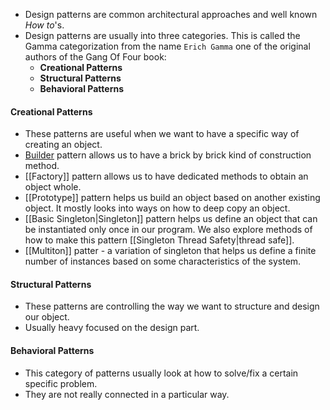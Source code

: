 - Design patterns are common architectural approaches and well known *How to*'s.
- Design patterns are usually into three categories. This is called the Gamma categorization from the name `Erich Gamma` one of the original authors of the Gang Of Four book:
	- **Creational Patterns**
	- **Structural Patterns**
	- **Behavioral Patterns**

#### Creational Patterns
- These patterns are useful when we want to have a specific way of creating an object.
- [Builder](Builder) pattern allows us to have a brick by brick kind of construction method.
- [[Factory]] pattern allows us to have dedicated methods to obtain an object whole.
- [[Prototype]] pattern helps us build an object based on another existing object. It mostly looks into ways on how to deep copy an object.
- [[Basic Singleton|Singleton]] pattern helps us define an object that can be instantiated only once in our program. We also explore methods of how to make this pattern [[Singleton Thread Safety|thread safe]].
- [[Multiton]] patter - a variation of singleton that helps us define a finite number of instances based on some characteristics of the system.
#### Structural Patterns
- These patterns are controlling the way we want to structure and design our object.
- Usually heavy focused on the design part.
#### Behavioral Patterns
- This category of patterns usually look at how to solve/fix a certain specific problem.
- They are not really connected in a particular way.
